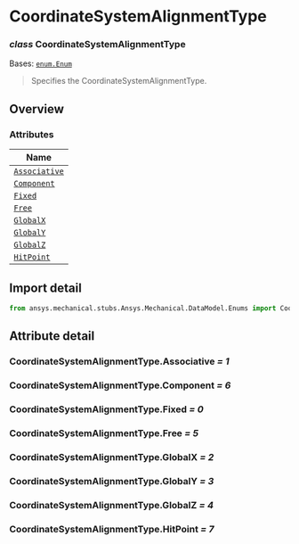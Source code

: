 # CoordinateSystemAlignmentType

<a id="CoordinateSystemAlignmentType"></a>

### *class* CoordinateSystemAlignmentType

Bases: [`enum.Enum`](https://docs.python.org/3/library/enum.html#enum.Enum)

> Specifies the CoordinateSystemAlignmentType.

> <!-- !! processed by numpydoc !! -->

<a id="overview"></a>

## Overview

### Attributes

| Name |
| --------------------------------------------------------------- |
| [`Associative`](#CoordinateSystemAlignmentType.Associative) |
| [`Component`](#CoordinateSystemAlignmentType.Component) |
| [`Fixed`](#CoordinateSystemAlignmentType.Fixed) |
| [`Free`](#CoordinateSystemAlignmentType.Free) |
| [`GlobalX`](#CoordinateSystemAlignmentType.GlobalX) |
| [`GlobalY`](#CoordinateSystemAlignmentType.GlobalY) |
| [`GlobalZ`](#CoordinateSystemAlignmentType.GlobalZ) |
| [`HitPoint`](#CoordinateSystemAlignmentType.HitPoint) |

<a id="import-detail"></a>

## Import detail

```python
from ansys.mechanical.stubs.Ansys.Mechanical.DataModel.Enums import CoordinateSystemAlignmentType
```

<a id="attribute-detail"></a>

## Attribute detail

<a id="CoordinateSystemAlignmentType.Associative"></a>

### CoordinateSystemAlignmentType.Associative *= 1*

<a id="CoordinateSystemAlignmentType.Component"></a>

### CoordinateSystemAlignmentType.Component *= 6*

<a id="CoordinateSystemAlignmentType.Fixed"></a>

### CoordinateSystemAlignmentType.Fixed *= 0*

<a id="CoordinateSystemAlignmentType.Free"></a>

### CoordinateSystemAlignmentType.Free *= 5*

<a id="CoordinateSystemAlignmentType.GlobalX"></a>

### CoordinateSystemAlignmentType.GlobalX *= 2*

<a id="CoordinateSystemAlignmentType.GlobalY"></a>

### CoordinateSystemAlignmentType.GlobalY *= 3*

<a id="CoordinateSystemAlignmentType.GlobalZ"></a>

### CoordinateSystemAlignmentType.GlobalZ *= 4*

<a id="CoordinateSystemAlignmentType.HitPoint"></a>

### CoordinateSystemAlignmentType.HitPoint *= 7*
